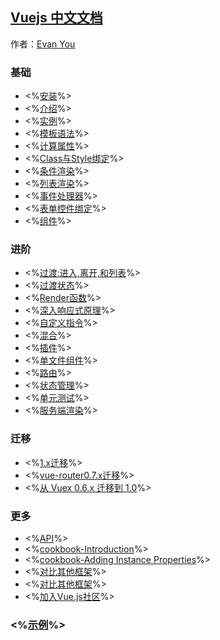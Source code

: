 ## [Vuejs 中文文档](https://cn.vuejs.org/v2/guide/installation.html)
作者：[Evan You](https://github.com/yyx990803)

### 基础

* <%[安装](guide/installation.md)%>
* <%[介绍](guide/index.md)%>
* <%[实例](guide/instance.md)%>
* <%[模板语法](guide/syntax.md)%>
* <%[计算属性](guide/computed.md)%>
* <%[Class与Style绑定](guide/class-and-style.md)%>
* <%[条件渲染](guide/conditional.md)%>
* <%[列表渲染](guide/list.md)%>
* <%[事件处理器](guide/events.md)%>
* <%[表单控件绑定](guide/forms.md)%>
* <%[组件](guide/components.md)%>

### 进阶
* <%[过渡:进入,离开,和列表](guide/transitions.md)%>
* <%[过渡状态](guide/transitioning-state.md)%>
* <%[Render函数](guide/render-function.md)%>
* <%[深入响应式原理](guide/reactivity.md)%>
* <%[自定义指令](guide/custom-directive.md)%>
* <%[混合](guide/mixins.md)%>
* <%[插件](guide/plugins.md)%>
* <%[单文件组件](guide/single-file-components.md)%>
* <%[路由](guide/routing.md)%>
* <%[状态管理](guide/state-management.md)%>
* <%[单元测试](guide/unit-testing.md)%>
* <%[服务端渲染](guide/ssr.md)%>

### 迁移
* <%[1.x迁移](guide/migration.md)%>
* <%[vue-router0.7.x迁移](guide/migration-vue-router.md)%>
* <%[从 Vuex 0.6.x 迁移到 1.0](guide/migration-vuex.md)%>



### 更多
* <%[API](api/index.md)%>
* <%[cookbook-Introduction](cookbook/index.md)%>
* <%[cookbook-Adding Instance Properties](cookbook/adding-instance-properties.md)%>
* <%[对比其他框架](guide/comparison.md)%>
* <%[对比其他框架](guide/comparison.md)%>
* <%[加入Vue.js社区](guide/join.md)%>

### <%[示例](https://cn.vuejs.org/v2/examples/)%>
